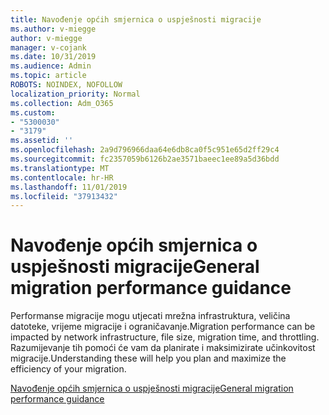 ```yaml
---
title: Navođenje općih smjernica o uspješnosti migracije
ms.author: v-miegge
author: v-miegge
manager: v-cojank
ms.date: 10/31/2019
ms.audience: Admin
ms.topic: article
ROBOTS: NOINDEX, NOFOLLOW
localization_priority: Normal
ms.collection: Adm_O365
ms.custom:
- "5300030"
- "3179"
ms.assetid: ''
ms.openlocfilehash: 2a9d796966daa64e6db8ca0f5c951e65d2ff29c4
ms.sourcegitcommit: fc2357059b6126b2ae3571baeec1ee89a5d36bdd
ms.translationtype: MT
ms.contentlocale: hr-HR
ms.lasthandoff: 11/01/2019
ms.locfileid: "37913432"
---
```

# <a name="general-migration-performance-guidance"></a><span data-ttu-id="b7f3f-102">Navođenje općih smjernica o uspješnosti migracije</span><span class="sxs-lookup"><span data-stu-id="b7f3f-102">General migration performance guidance</span></span>

<span data-ttu-id="b7f3f-103">Performanse migracije mogu utjecati mrežna infrastruktura, veličina datoteke, vrijeme migracije i ograničavanje.</span><span class="sxs-lookup"><span data-stu-id="b7f3f-103">Migration performance can be impacted by network infrastructure, file size, migration time, and throttling.</span></span> <span data-ttu-id="b7f3f-104">Razumijevanje tih pomoći će vam da planirate i maksimizirate učinkovitost migracije.</span><span class="sxs-lookup"><span data-stu-id="b7f3f-104">Understanding these will help you plan and maximize the efficiency of your migration.</span></span>

[<span data-ttu-id="b7f3f-105">Navođenje općih smjernica o uspješnosti migracije</span><span class="sxs-lookup"><span data-stu-id="b7f3f-105">General migration performance guidance</span></span>](https://docs.microsoft.com/sharepointmigration/sharepoint-online-and-onedrive-migration-speed)